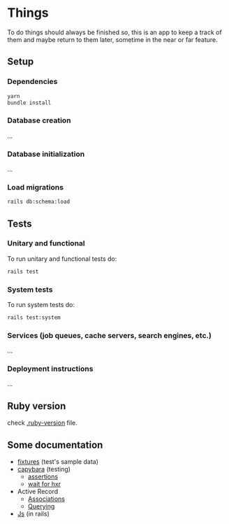 # Things

To do things should always be finished so, this is an app to keep a track of them and maybe return to them later, sometime in the near or far feature.

## Setup

### Dependencies

```bash
yarn
bundle install
```

### Database creation

...

### Database initialization

...

### Load migrations

```bash
rails db:schema:load
```

## Tests

### Unitary and functional

To run unitary and functional tests do:

```bash
rails test
```

### System tests

To run system tests do:

```bash
rails test:system
```

### Services (job queues, cache servers, search engines, etc.)

...

### Deployment instructions

...

## Ruby version

check [.ruby-version](.ruby-version) file.

## Some documentation

- [fixtures](https://api.rubyonrails.org/classes/ActiveRecord/FixtureSet.html) (test's sample data)
- [capybara](https://rubydoc.info/github/teamcapybara/capybara/master/Capybara) (testing)
  - [assertions](https://rubydoc.info/github/teamcapybara/capybara/master/Capybara/Minitest/Assertions)
  - [wait for hxr](https://medium.com/doctolib/hunting-flaky-tests-2-waiting-for-ajax-bd76d79d9ee9)
- Active Record
  - [Associations](https://guides.rubyonrails.org/association_basics.html)
  - [Querying](https://guides.rubyonrails.org/active_record_querying.html)
- [Js](https://guides.rubyonrails.org/working_with_javascript_in_rails.html) (in rails)
